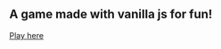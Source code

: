 ## A game made with vanilla js for fun!

[Play here](https://diegoramires.github.io/whack-a-mole/src/index.html)